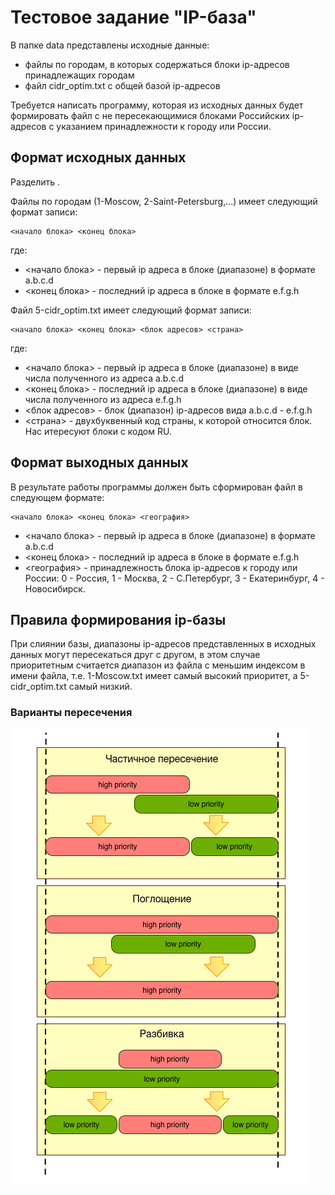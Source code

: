 # Тестовое задание "IP-база"


В папке data представлены исходные данные:

- файлы по городам, в которых содержаться блоки ip-адресов принадлежащих городам
- файл cidr_optim.txt с общей базой ip-адресов

Требуется написать программу, которая из исходных данных будет формировать файл с не пересекающимися блоками Российских ip-адресов с указанием принадлежности к городу или России.

## Формат исходных данных

Разделить <TAB>.

Файлы по городам (1-Moscow, 2-Saint-Petersburg,...) имеет следующий формат записи: 

    <начало блока> <конец блока>

где:

- <начало блока> - первый ip адреса в блоке (диапазоне) в формате a.b.c.d
- <конец блока> - последний ip адреса в блоке в формате e.f.g.h

Файл 5-cidr_optim.txt имеет следующий формат записи:

    <начало блока> <конец блока> <блок адресов> <страна>

где: 

- <начало блока> - первый ip адреса в блоке (диапазоне) в виде числа полученного из адреса a.b.c.d
- <конец блока> - последний ip адреса в блоке (диапазоне) в виде числа полученного из адреса e.f.g.h
- <блок адресов> - блок (диапазон) ip-адресов вида a.b.c.d - e.f.g.h
- <страна> - двухбуквенный код страны, к которой относится блок. Нас итересуют блоки с кодом RU.

## Формат выходных данных

В результате работы программы должен быть сформирован файл в следующем формате:

    <начало блока> <конец блока> <география>

- <начало блока> - первый ip адреса в блоке (диапазоне) в формате a.b.c.d
- <конец блока> - последний ip адреса в блоке в формате e.f.g.h
- <география> - принадлежность блока ip-адресов к городу или России: 0 - Россия, 1 - Москва, 2 - С.Петербург, 3 - Екатеринбург, 4 - Новосибирск.


## Правила формирования ip-базы

При слиянии базы, диапазоны ip-адресов представленных в исходных данных могут пересекаться друг с другом, в этом случае приоритетным считается диапазон из файла с меньшим индексом в имени файла, т.е. 1-Moscow.txt имеет самый высокий приоритет, а 5-cidr_optim.txt самый низкий.

### Варианты пересечения

![ip-base-rules](images/ip-base-rules.png)


